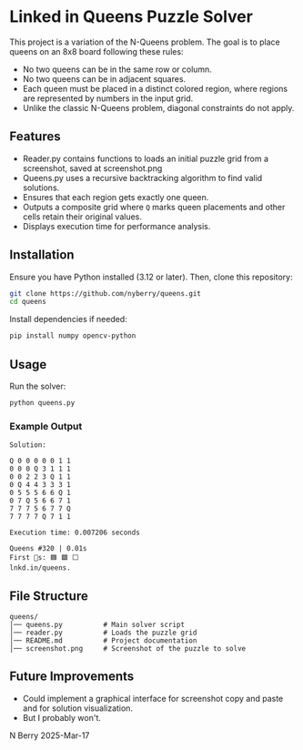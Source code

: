 # Linked in Queens Puzzle Solver

This project is a variation of the N-Queens problem. The goal is to place queens on an 8x8 board following these rules:

- No two queens can be in the same row or column.
- No two queens can be in adjacent squares.
- Each queen must be placed in a distinct colored region, where regions are represented by numbers in the input grid.
- Unlike the classic N-Queens problem, diagonal constraints do not apply.

## Features
- Reader.py contains functions to loads an initial puzzle grid from a screenshot, saved at screenshot.png
- Queens.py uses a recursive backtracking algorithm to find valid solutions.
- Ensures that each region gets exactly one queen.
- Outputs a composite grid where `Q` marks queen placements and other cells retain their original values.
- Displays execution time for performance analysis.

## Installation
Ensure you have Python installed (3.12 or later). Then, clone this repository:

```sh
git clone https://github.com/nyberry/queens.git
cd queens
```

Install dependencies if needed:
```sh
pip install numpy opencv-python
```

## Usage
Run the solver:

```sh
python queens.py
```

### Example Output
```
Solution:

Q 0 0 0 0 0 1 1
0 0 0 Q 3 1 1 1
0 0 2 2 3 Q 1 1
0 Q 4 4 3 3 3 1
0 5 5 5 6 6 Q 1
0 7 Q 5 6 6 7 1
7 7 7 5 6 7 7 Q
7 7 7 7 Q 7 1 1

Execution time: 0.007206 seconds

Queens #320 | 0.01s
First 👑s: 🟦 🟩 ⬜
lnkd.in/queens.
```

## File Structure
```
queens/
│── queens.py          # Main solver script
│── reader.py          # Loads the puzzle grid
│── README.md          # Project documentation
│── screenshot.png     # Screenshot of the puzzle to solve
```

## Future Improvements
- Could implement a graphical interface for screenshot copy and paste and for solution visualization.
- But I probably won't.

N Berry 2025-Mar-17


